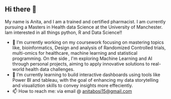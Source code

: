 ## Hi there 👋

My name is Anita, and I am a trained and certified pharmacist. I am currently pursuing a Masters in Health data Science at the University of Manchester. Iam interested in all things python, R and Data Science!!

- 🔭 I’m currently working on my coursework focusing on mastering topics like, bioinformatics, Design and analysis of Randomized Controlled trials, multi-omics for healthcare, machine learning and statistical programming. On the side , I'm exploring Machine Learning and AI through personal projects, aiming to apply innovative solutions to real-world health data challenges. 
- 🌱 I’m currently learning to build interactive dashboards using tools like Power BI and tableau, with the goal of enhancing my data storytelling and visualiztion skills to convey insights more effeciently. 
- 📫 How to reach me: via email @ anitabosi15@gmail.com 


<!--
**bosibori9/bosibori9** is a ✨ _special_ ✨ repository because its `README.md` (this file) appears on your GitHub profile.

Here are some ideas to get you started:

- 🔭 I’m currently working on ...
- 🌱 I’m currently learning ...
- 👯 I’m looking to collaborate on ...
- 🤔 I’m looking for help with ...
- 💬 Ask me about ...
- 📫 How to reach me: ...
- 😄 Pronouns: ...
- ⚡ Fun fact: ...
-->
